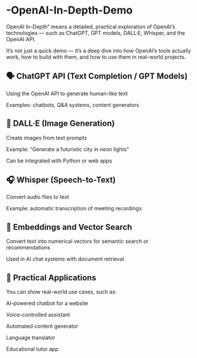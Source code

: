 # -OpenAI-In-Depth-Demo

OpenAI In-Depth” means a detailed, practical exploration of OpenAI’s technologies — such as ChatGPT, GPT models, DALL·E, Whisper, and the OpenAI API.

It’s not just a quick demo — it’s a deep dive into how OpenAI’s tools actually work, how to build with them, and how to use them in real-world projects.

## 🗣️ ChatGPT API (Text Completion / GPT Models)

Using the OpenAI API to generate human-like text

Examples: chatbots, Q&A systems, content generators

## 🎨 DALL·E (Image Generation)

Create images from text prompts

Example: “Generate a futuristic city in neon lights”

Can be integrated with Python or web apps

##  🎧 Whisper (Speech-to-Text)

Convert audio files to text

Example: automatic transcription of meeting recordings

## 🔗 Embeddings and Vector Search

Convert text into numerical vectors for semantic search or recommendations

Used in AI chat systems with document retrieval

## 🤖 Practical Applications

You can show real-world use cases, such as:

AI-powered chatbot for a website

Voice-controlled assistant

Automated content generator

Language translator

Educational tutor app
